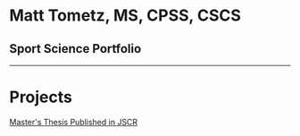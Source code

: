 # Matt Tometz, MS, CPSS, CSCS
## Sport Science Portfolio

---

# Projects
[Master's Thesis Published in JSCR](https://journals.lww.com/nsca-jscr/fulltext/2022/08000/validation_of_internal_and_external_load_metrics.23.aspx)
